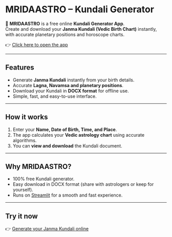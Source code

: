 # MRIDAASTRO – Kundali Generator

🔮 **MRIDAASTRO** is a free online **Kundali Generator App**.  
Create and download your **Janma Kundali (Vedic Birth Chart)** instantly, with accurate planetary positions and horoscope charts.

👉 [Click here to open the app](https://mridaastro.streamlit.app)

---

## Features
- Generate **Janma Kundali** instantly from your birth details.  
- Accurate **Lagna, Navamsa and planetary positions**.  
- Download your Kundali in **DOCX format** for offline use.  
- Simple, fast, and easy-to-use interface.  

---

## How it works
1. Enter your **Name, Date of Birth, Time, and Place**.  
2. The app calculates your **Vedic astrology chart** using accurate algorithms.  
3. You can **view and download** the Kundali document.  

---

## Why MRIDAASTRO?
- 100% free Kundali generator.  
- Easy download in DOCX format (share with astrologers or keep for yourself).  
- Runs on [Streamlit](https://streamlit.io) for a smooth and fast experience.  

---

## Try it now  
👉 [Generate your Janma Kundali online](https://mridaastro.streamlit.app)  
